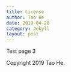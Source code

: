 ```yaml
---
title: License
author: Tao He
date: 2019-04-28
category: Jekyll
layout: post
---
```


Test page 3

Copyright 2019 Tao He.
